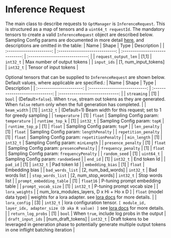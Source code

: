 # Inference Request

The main class to describe requests to `GptManager` is `InferenceRequest`. This is structured as a map of tensors and a `uint64_t requestId`.
The mandatory tensors to create a valid `InferenceRequest` object are described below. Sampling Config params are documented in more detail [here](gpt_runtime.md#sampling-parameters), and descriptions are omitted in the table:
| Name | Shape | Type | Description |
| :----------------------: | :----------------------------: | :-----------------------------: | :-----------------------------: |
| `request_output_len` | [1,1] | `int32_t` | Max number of output tokens |
| `input_ids` | [1, num_input_tokens] | `int32_t` | Tensor of input tokens |

Optional tensors that can be supplied to `InferenceRequest` are shown below. Default values, where applicable are specified.:
| Name | Shape | Type | Description |
| :----------------------: | :----------------------------: | :-----------------------------: | :-----------------------------: |
| `streaming` | [1] | `bool` | (Default=`false`). When `true`, stream out tokens as they are generated. When `false` return only when the full generation has completed.  |
| `beam_width` | [1] | `int32_t` | (Default=1) Beam width for this request; set to 1 for greedy sampling |
| `temperature` | [1] | `float` | Sampling Config param: `temperature` |
| `runtime_top_k` | [1] | `int32_t` | Sampling Config param: `topK` |
| `runtime_top_p` | [1] | `float` | Sampling Config param: `topP` |
| `len_penalty` | [1] | `float` | Sampling Config param: `lengthPenalty` |
| `repetition_penalty` | [1] | `float` | Sampling Config param: `repetitionPenalty` |
| `min_length` | [1] | `int32_t` | Sampling Config param: `minLength` |
| `presence_penalty` | [1] | `float` | Sampling Config param: `presencePenalty` |
| `frequency_penalty` | [1] | `float` | Sampling Config param: `frequencyPenalty` |
| `random_seed` | [1] | `uint64_t` | Sampling Config param: `randomSeed` |
| `end_id` | [1] | `int32_t` | End token Id |
| `pad_id` | [1] | `int32_t` | Pad token Id |
| `embedding_bias` | [1] | `float` | Embedding bias |
| `bad_words_list` | [2, num_bad_words] | `int32_t` | Bad words list |
| `stop_words_list` | [2, num_stop_words] | `int32_t` | Stop words list |
| `prompt_embedding_table` | [1] | `float16` | P-tuning prompt embedding table |
| `prompt_vocab_size` | [1] | `int32_t` | P-tuning prompt vocab size |
| `lora_weights` | [ num_lora_modules_layers, D x Hi + Ho x D ] | `float` (model data type) | weights for a lora adapter. see [lora docs](lora.md#lora-tensor-format-details) for more details. |
| `lora_config` | [3] | `int32_t` | lora configuration tensor. `[ module_id, layer_idx, adapter_size (D aka R value) ]` see [lora docs](lora.md#lora-tensor-format-details) for more details. |
| `return_log_probs` | [1] | `bool` | When `true`, include log probs in the output |
| `draft_input_ids` | [num_draft_tokens] | `int32_t` | Draft tokens to be leveraged in generation phase to potentially generate multiple output tokens in one inflight batching iteration |
